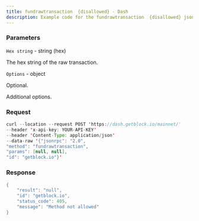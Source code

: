 ```yaml
---
title: fundrawtransaction  {disallowed} - Dash
description: Example code for the fundrawtransaction  {disallowed} json-rpc method. Сomplete guide on how to use fundrawtransaction  {disallowed} json-rpc in GetBlock.io Web3 documentation.
---
```


### Parameters


`Hex string` - string (hex)

The hex string of the raw transaction.

`Options` - object

Optional.

Additional options.

### Request

``` java
curl --location --request POST 'https://dash.getblock.io/mainnet/' 
--header 'x-api-key: YOUR-API-KEY' 
--header 'Content-Type: application/json' 
--data-raw '{"jsonrpc": "2.0",
"method": "fundrawtransaction",
"params": [null, null],
"id": "getblock.io"}'
```

###  Response

``` java
{
    "result": "null",
    "id": "getblock.io",
    "status_code": 405,
    "message": "Method not allowed"
}
```


